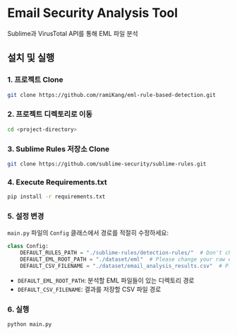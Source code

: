 # Email Security Analysis Tool

Sublime과 VirusTotal API를 통해 EML 파일 분석

## 설치 및 실행

### 1. 프로젝트 Clone
```bash
git clone https://github.com/ramiKang/eml-rule-based-detection.git
```

### 2. 프로젝트 디렉토리로 이동
```bash
cd <project-directory>
```

### 3. Sublime Rules 저장소 Clone
```bash
git clone https://github.com/sublime-security/sublime-rules.git
```

### 4. Execute Requirements.txt
```bash
pip install -r requirements.txt
```

### 5. 설정 변경
`main.py` 파일의 `Config` 클래스에서 경로를 적절히 수정하세요:

```python
class Config:
    DEFAULT_RULES_PATH = "./sublime-rules/detection-rules/"  # Don't change this path
    DEFAULT_EML_ROOT_PATH = "./dataset/eml"  # Please change your raw eml file path
    DEFAULT_CSV_FILENAME = "./dataset/email_analysis_results.csv"  # Please change csv path you want
```

- `DEFAULT_EML_ROOT_PATH`: 분석할 EML 파일들이 있는 디렉토리 경로
- `DEFAULT_CSV_FILENAME`: 결과를 저장할 CSV 파일 경로

### 6. 실행
```bash
python main.py
```
